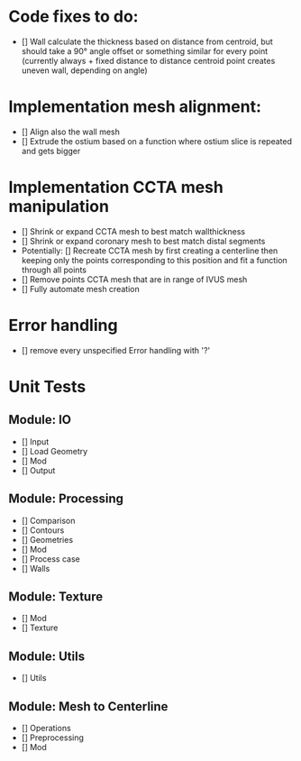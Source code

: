 # Code fixes to do:
- [] Wall calculate the thickness based on distance from centroid, but should take a 90° angle offset or something similar for every point (currently always + fixed distance to distance centroid point creates uneven wall, depending on angle)

# Implementation mesh alignment:
- [] Align also the wall mesh
- [] Extrude the ostium based on a function where ostium slice is repeated and gets bigger

# Implementation CCTA mesh manipulation
- [] Shrink or expand CCTA mesh to best match wallthickness
- [] Shrink or expand coronary mesh to best match distal segments
- Potentially: [] Recreate CCTA mesh by first creating a centerline then keeping only the points corresponding to this position and fit a function through all points
- [] Remove points CCTA mesh that are in range of IVUS mesh
- [] Fully automate mesh creation

# Error handling
- [] remove every unspecified Error handling with '?'

# Unit Tests
## Module: IO
- [] Input
- [] Load Geometry
- [] Mod
- [] Output
## Module: Processing
- [] Comparison
- [] Contours
- [] Geometries
- [] Mod
- [] Process case
- [] Walls
## Module: Texture
- [] Mod
- [] Texture
## Module: Utils
- [] Utils
## Module: Mesh to Centerline
- [] Operations
- [] Preprocessing
- [] Mod